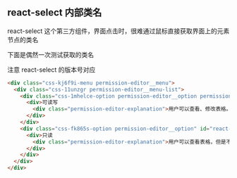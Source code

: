 ## react-select 内部类名

react-select 这个第三方组件，界面点击时，很难通过鼠标直接获取界面上的元素节点的类名

下面是偶然一次测试获取的类名

注意 react-select 的版本号对应

~~~html
<div class="css-kj6f9i-menu permission-editor__menu">
  <div class="css-11unzgr permission-editor__menu-list">
    <div class="css-1mhelce-option permission-editor__option permission-editor__option--is-focused" id="react-select-3-option-0" tabindex="-1">
      <div>可读写
        <div class="permission-editor-explanation">用户可以查看、修改表格。但是不能安装插件和共享表格。</div>
      </div>
    </div>
    <div class="css-fk865s-option permission-editor__option" id="react-select-3-option-1" tabindex="-1">
      <div>只读
        <div class="permission-editor-explanation">用户可以查看表格，但是不能修改。</div>
      </div>
    </div>
  </div>
</div>
~~~

